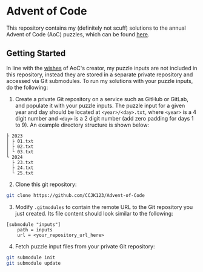 # Advent of Code

This repository contains my (definitely not scuff) solutions to the annual Advent of Code (AoC) puzzles, which can be found [here](https://adventofcode.com).

## Getting Started

In line with the [wishes](https://adventofcode.com/2024/about#Can%20I%20copy/redistribute%20part%20of%20Advent%20of%20Code?:~:text=Can%20I%20copy,it%20something%20similar.) of AoC's creator, my puzzle inputs are not included in this repository, instead they are stored in a separate private repository and accessed via Git submodules. To run my solutions with your puzzle inputs, do the following:

1. Create a private Git repository on a service such as GitHub or GitLab, and populate it with your puzzle inputs. The puzzle input for a given year and day should be located at `<year>/<day>.txt`, where `<year>` is a 4 digit number and `<day>` is a 2 digit number (add zero padding for days 1 to 9). An example directory structure is shown below:

```
├ 2023
│ ├ 01.txt
│ ├ 02.txt
│ └ 03.txt
└ 2024
  ├ 23.txt
  ├ 24.txt
  └ 25.txt
```

2. Clone this git repository:

```sh
git clone https://github.com/CCJK123/Advent-of-Code
```

3. Modify `.gitmodules` to contain the remote URL to the Git repository you just created. Its file content should look similar to the following:

```gitmodules
[submodule "inputs"]
	path = inputs
	url = <your_repository_url_here>
```

4. Fetch puzzle input files from your private Git repository:

```sh
git submodule init
git submodule update
```
